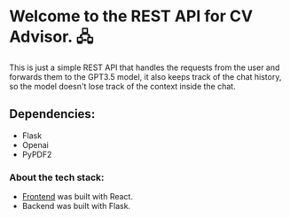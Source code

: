 # Welcome to the REST API for CV Advisor. 🖧

This is just a simple REST API that handles the requests from the user and forwards them to the
GPT3.5 model, it also keeps track of the chat history, so the model doesn't lose track of the context
inside the chat.

## Dependencies:

- Flask
- Openai
- PyPDF2

### About the tech stack:

- [Frontend](https://github.com/Juansu01/CV-Advisor-GPT-FrontEnd) was built with React.
- Backend was built with Flask.
